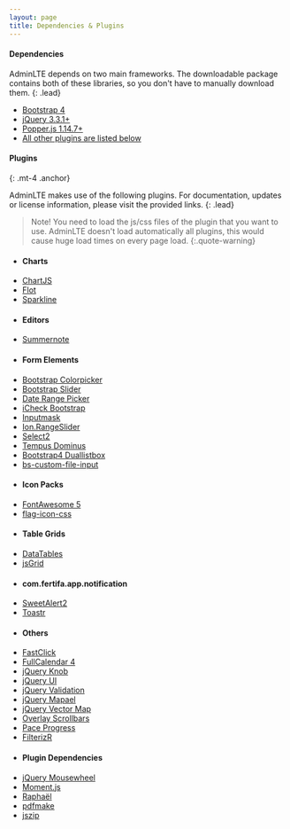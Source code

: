 ```yaml
---
layout: page
title: Dependencies & Plugins
---
```

#### Dependencies
AdminLTE depends on two main frameworks. The downloadable package contains both of these libraries, so you don't have to manually download them.
{: .lead}

- [Bootstrap 4](https://getbootstrap.com)
- [jQuery 3.3.1+](https://jquery.com/)
- [Popper.js 1.14.7+](https://popper.js.org/)
- [All other plugins are listed below](#plugins)

<a id="plugins" class="anchor"></a>
#### Plugins
{: .mt-4 .anchor}

AdminLTE makes use of the following plugins. For documentation, updates or license information, please visit the provided links.
{: .lead}

> Note!
> You need to load the js/css files of the plugin that you want to use.
> AdminLTE doesn't load automatically all plugins, this would cause huge load times on every page load.
{:.quote-warning}

<div class="row px-3">
  <div class="col-sm-3">
    <ul class="list-unstyled">
      <li><h4>Charts</h4></li>
      <li><a href="http://www.chartjs.org/" target="_blank">ChartJS</a></li>
      <li><a href="http://www.flotcharts.org/" target="_blank">Flot</a></li>
      <li><a href="https://github.com/mariusGundersen/sparkline" target="_blank">Sparkline</a></li>
    </ul>
  </div>
  <div class="col-sm-3">
    <ul class="list-unstyled">
      <li><h4>Editors</h4></li>
      <li><a href="https://summernote.org/" target="_blank">Summernote</a></li>
    </ul>
  </div>
  <div class="col-sm-3">
    <ul class="list-unstyled">
      <li><h4>Form Elements</h4></li>
      <li><a href="https://farbelous.io/bootstrap-colorpicker/">Bootstrap Colorpicker</a></li>
      <li><a href="https://github.com/seiyria/bootstrap-slider/">Bootstrap Slider</a></li>
      <li><a href="http://www.daterangepicker.com/" target="_blank">Date Range Picker</a></li>
      <li><a href="https://github.com/bantikyan/icheck-bootstrap#readme" target="_blank">iCheck Bootstrap</a></li>
      <li><a href="https://github.com/RobinHerbots/Inputmask/" target="_blank">Inputmask</a></li>
      <li><a href="http://ionden.com/a/plugins/ion.rangeSlider/" target="_blank">Ion.RangeSlider</a></li>
      <li><a href="https://select2.org/" target="_blank">Select2</a></li>
      <li><a href="https://tempusdominus.github.io/bootstrap-4/" target="_blank">Tempus Dominus</a></li>
      <li><a href="https://github.com/istvan-ujjmeszaros/bootstrap-duallistbox#readme" target="_blank">Bootstrap4 Duallistbox</a></li>
      <li><a href="https://github.com/Johann-S/bs-custom-file-input#readme" target="_blank">bs-custom-file-input</a></li>
    </ul>
  </div>
  <div class="col-sm-3">
    <ul class="list-unstyled">
      <li><h4>Icon Packs</h4></li>
      <li><a href="https://fontawesome.com/" target="_blank">FontAwesome 5</a></li>
      <li><a href="https://github.com/lipis/flag-icon-css#readme" target="_blank">flag-icon-css</a></li>
    </ul>
  </div>
</div>
<div class="row px-3">
  <div class="col-sm-3">
    <ul class="list-unstyled">
      <li><h4>Table Grids</h4></li>
      <li><a href="https://datatables.net/" target="_blank">DataTables</a></li>
      <li><a href="http://js-grid.com/" target="_blank">jsGrid</a></li>
    </ul>
  </div>
  <div class="col-sm-3">
    <ul class="list-unstyled">
      <li><h4>com.fertifa.app.notification</h4></li>
      <li><a href="https://sweetalert2.github.io/" target="_blank">SweetAlert2</a></li>
      <li><a href="https://codeseven.github.io/toastr/" target="_blank">Toastr</a></li>
    </ul>
  </div>
  <div class="col-sm-3">
    <ul class="list-unstyled">
      <li><h4>Others</h4></li>
      <li><a href="https://github.com/ftlabs/fastclick#readme" target="_blank">FastClick</a></li>
      <li><a href="https://fullcalendar.io/">FullCalendar 4</a></li>
      <li><a href="https://github.com/aterrien/jQuery-Knob#readme">jQuery Knob</a></li>
      <li><a href="https://jqueryui.com/" target="_blank">jQuery UI</a></li>
      <li><a href="https://jqueryvalidation.org/" target="_blank">jQuery Validation</a></li>
      <li><a href="https://www.vincentbroute.fr/mapael/" target="_blank">jQuery Mapael</a></li>
      <li><a href="https://github.com/bbmumford/jqvmap#readme" target="_blank">jQuery Vector Map</a></li>
      <li><a href="https://kingsora.github.io/OverlayScrollbars/" target="_blank">Overlay Scrollbars</a></li>
      <li><a href="https://github.com/lgaitan/pace#readme" target="_blank">Pace Progress</a></li>
      <li><a href="https://github.com/giotiskl/filterizr#readme" target="_blank">FilterizR</a></li>
    </ul>
  </div>
  <div class="col-sm-3">
    <ul class="list-unstyled">
      <li><h4>Plugin Dependencies</h4></li>
      <li><a href="https://github.com/jquery/jquery-mousewheel#readme" target="_blank">jQuery Mousewheel</a></li>
      <li><a href="https://momentjs.com/" target="_blank">Moment.js</a></li>
      <li><a href="https://dmitrybaranovskiy.github.io/raphael/" target="_blank">Raphaël</a></li>
      <li><a href="https://github.com/bpampuch/pdfmake#readme" target="_blank">pdfmake</a></li>
      <li><a href="https://github.com/Stuk/jszip#readme" target="_blank">jszip</a></li>
    </ul>
  </div>
</div>
